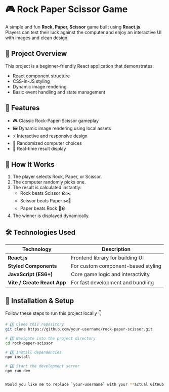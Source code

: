 # 🎮 Rock Paper Scissor Game

A simple and fun **Rock, Paper, Scissor** game built using **React.js**.  
Players can test their luck against the computer and enjoy an interactive UI with images and clean design.


## 🚀 Project Overview

This project is a beginner-friendly React application that demonstrates:
- React component structure
- CSS-in-JS styling
- Dynamic image rendering
- Basic event handling and state management


## 🧩 Features

- 🎮 Classic Rock-Paper-Scissor gameplay  
- 🖼️ Dynamic image rendering using local assets  
- ⚡ Interactive and responsive design  
- 🧠 Randomized computer choices  
- 💬 Real-time result display  


## 🧠 How It Works

1. The player selects Rock, Paper, or Scissor.
2. The computer randomly picks one.
3. The result is calculated instantly:
   - Rock beats Scissor 🪨✂️  
   - Scissor beats Paper ✂️📄  
   - Paper beats Rock 📄🪨
4. The winner is displayed dynamically.


## 🛠️ Technologies Used

| Technology | Description |
|-------------|-------------|
| **React.js** | Frontend library for building UI |
| **Styled Components** | For custom component-based styling |
| **JavaScript (ES6+)** | Core game logic and interactivity |
| **Vite / Create React App** | For fast development and bundling |


## 🧰 Installation & Setup

Follow these steps to run this project locally 👇

```bash
# 1️⃣ Clone this repository
git clone https://github.com/your-username/rock-paper-scissor.git

# 2️⃣ Navigate into the project directory
cd rock-paper-scissor

# 3️⃣ Install dependencies
npm install

# 4️⃣ Start the development server
npm run dev


Would you like me to replace `your-username` with your **actual GitHub username** before you copy it?
